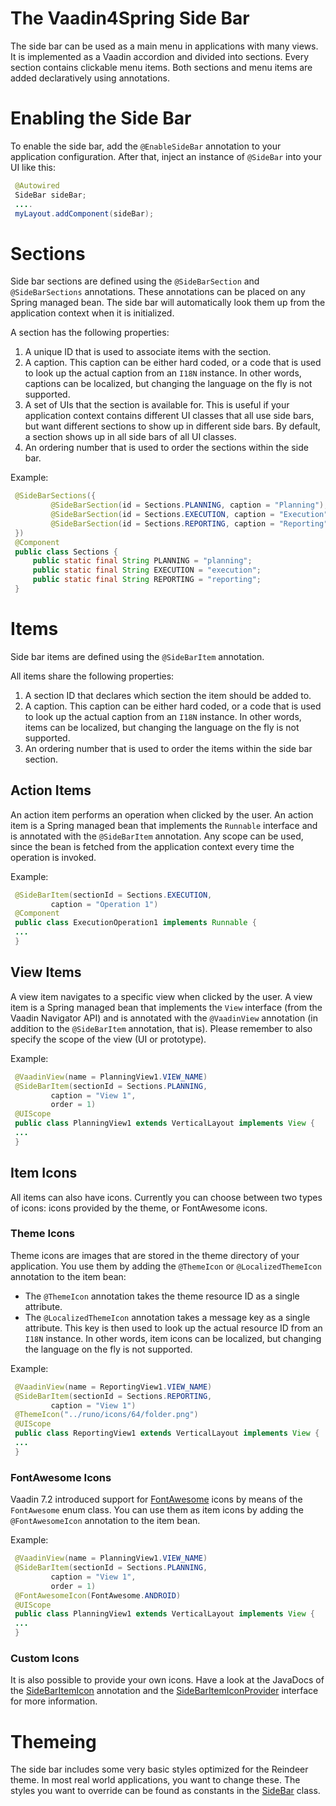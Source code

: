 The Vaadin4Spring Side Bar
==========================

The side bar can be used as a main menu in applications with many views. It is implemented as a Vaadin accordion
and divided into sections. Every section contains clickable menu items. Both sections and menu items are added
declaratively using annotations.

# Enabling the Side Bar

To enable the side bar, add the ```@EnableSideBar``` annotation to your application configuration.
After that, inject an instance of ```@SideBar``` into your UI like this:

```java
 @Autowired
 SideBar sideBar;
 ....
 myLayout.addComponent(sideBar);
```

# Sections

Side bar sections are defined using the ```@SideBarSection```  and ```@SideBarSections``` annotations. These annotations
can be placed on any Spring managed bean. The side bar will automatically look them up from the application context
when it is initialized.

A section has the following properties:

1. A unique ID that is used to associate items with the section.
2. A caption. This caption can be either hard coded, or a code that is used to look up the actual caption from an
   ```I18N``` instance. In other words, captions can be localized, but changing the language on the fly is not supported.
3. A set of UIs that the section is available for. This is useful if your application context contains different UI classes
   that all use side bars, but want different sections to show up in different side bars. By default, a section shows up
   in all side bars of all UI classes.
4. An ordering number that is used to order the sections within the side bar.

Example:

```java
 @SideBarSections({
         @SideBarSection(id = Sections.PLANNING, caption = "Planning"),
         @SideBarSection(id = Sections.EXECUTION, caption = "Execution"),
         @SideBarSection(id = Sections.REPORTING, caption = "Reporting")
 })
 @Component
 public class Sections {
     public static final String PLANNING = "planning";
     public static final String EXECUTION = "execution";
     public static final String REPORTING = "reporting";
 }
```

# Items

Side bar items are defined using the ```@SideBarItem``` annotation.

All items share the following properties:

1. A section ID that declares which section the item should be added to.
2. A caption. This caption can be either hard coded, or a code that is used to look up the actual caption from an
   ```I18N``` instance. In other words, items can be localized, but changing the language on the fly is not supported.
3. An ordering number that is used to order the items within the side bar section.

## Action Items

An action item performs an operation when clicked by the user. An action item is a Spring managed bean that implements
the ```Runnable``` interface and is annotated with the ```@SideBarItem``` annotation. Any scope can be used, since
the bean is fetched from the application context every time the operation is invoked.

Example:

```java
 @SideBarItem(sectionId = Sections.EXECUTION,
         caption = "Operation 1")
 @Component
 public class ExecutionOperation1 implements Runnable {
 ...
 }
```
## View Items

A view item navigates to a specific view when clicked by the user. A view item is a Spring managed bean that implements
the ```View``` interface (from the Vaadin Navigator API) and is annotated with the ```@VaadinView``` annotation (in
addition to the ```@SideBarItem``` annotation, that is). Please remember to also specify the scope of the view
(UI or prototype).

Example:

```java
 @VaadinView(name = PlanningView1.VIEW_NAME)
 @SideBarItem(sectionId = Sections.PLANNING,
         caption = "View 1",
         order = 1)
 @UIScope
 public class PlanningView1 extends VerticalLayout implements View {
 ...
 }
```

## Item Icons

All items can also have icons. Currently you can choose between two types of icons: icons provided by the theme,
or FontAwesome icons.

### Theme Icons

Theme icons are images that are stored in the theme directory of your application. You use them by adding the
```@ThemeIcon``` or ```@LocalizedThemeIcon``` annotation to the item bean:

* The ```@ThemeIcon``` annotation takes the theme resource ID as a single attribute.
* The ```@LocalizedThemeIcon``` annotation takes a message key as a single attribute. This key is then used to look up
  the actual resource ID from an ```I18N``` instance.  In other words, item icons can be localized, but changing the 
  language on the fly is not supported.

Example:

```java
 @VaadinView(name = ReportingView1.VIEW_NAME)
 @SideBarItem(sectionId = Sections.REPORTING,
         caption = "View 1")
 @ThemeIcon("../runo/icons/64/folder.png")
 @UIScope
 public class ReportingView1 extends VerticalLayout implements View {
 ... 
 }
```

### FontAwesome Icons

Vaadin 7.2 introduced support for [FontAwesome](http://fortawesome.github.io/Font-Awesome/) icons by means of the
```FontAwesome``` enum class. You can use them as item icons by adding the ```@FontAwesomeIcon``` annotation to the
item bean.

Example:

```java
 @VaadinView(name = PlanningView1.VIEW_NAME)
 @SideBarItem(sectionId = Sections.PLANNING,
         caption = "View 1",
         order = 1)
 @FontAwesomeIcon(FontAwesome.ANDROID)
 @UIScope
 public class PlanningView1 extends VerticalLayout implements View {
 ...
 }
```

### Custom Icons

It is also possible to provide your own icons. Have a look at the JavaDocs of the [SideBarItemIcon](SideBarItemIcon.java)
annotation and the [SideBarItemIconProvider](SideBarItemIconProvider.java) interface for more information.

# Themeing

The side bar includes some very basic styles optimized for the Reindeer theme. In most real world applications,
you want to change these. The styles you want to override can be found as constants in the [SideBar](SideBar.java) class.
